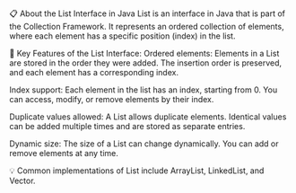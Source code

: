 📋 About the List Interface in Java
List is an interface in Java that is part of the Collection Framework. It represents an ordered collection of elements, where each element has a specific position (index) in the list.

🔑 Key Features of the List Interface:
Ordered elements:
Elements in a List are stored in the order they were added. The insertion order is preserved, and each element has a corresponding index.

Index support:
Each element in the list has an index, starting from 0. You can access, modify, or remove elements by their index.

Duplicate values allowed:
A List allows duplicate elements. Identical values can be added multiple times and are stored as separate entries.

Dynamic size:
The size of a List can change dynamically. You can add or remove elements at any time.

💡 Common implementations of List include ArrayList, LinkedList, and Vector.